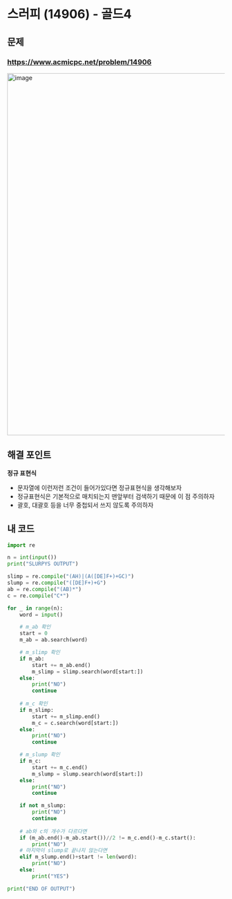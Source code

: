 # 스러피 (14906) - 골드4

## 문제 
### https://www.acmicpc.net/problem/14906
<img width="839" alt="image" src="https://user-images.githubusercontent.com/72330884/192271563-0310da9c-2ffc-47fc-804f-c5f91c35e6f5.png">

## 해결 포인트
**정규 표현식**
- 문자열에 이런저런 조건이 들어가있다면 정규표현식을 생각해보자
- 정규표현식은 기본적으로 매치되는지 맨앞부터 검색하기 때문에 이 점 주의하자
- 괄호, 대괄호 등을 너무 중첩되서 쓰지 않도록 주의하자

## 내 코드
```python
import re

n = int(input())
print("SLURPYS OUTPUT")

slimp = re.compile("(AH)|(A([DE]F+)+GC)")
slump = re.compile("([DE]F+)+G")
ab = re.compile("(AB)*")
c = re.compile("C*")

for _ in range(n):
    word = input()

    # m_ab 확인
    start = 0
    m_ab = ab.search(word)

    # m_slimp 확인
    if m_ab:
        start += m_ab.end()
        m_slimp = slimp.search(word[start:])
    else:
        print("NO")
        continue
    
    # m_c 확인
    if m_slimp:
        start += m_slimp.end()
        m_c = c.search(word[start:])
    else:
        print("NO")
        continue

    # m_slump 확인
    if m_c:
        start += m_c.end()
        m_slump = slump.search(word[start:])
    else:
        print("NO")
        continue

    if not m_slump:
        print("NO")
        continue
    
    # ab와 c의 개수가 다르다면
    if (m_ab.end()-m_ab.start())//2 != m_c.end()-m_c.start():
        print("NO")
    # 마지막이 slump로 끝나지 않는다면
    elif m_slump.end()+start != len(word):
        print("NO")
    else:
        print("YES")

print("END OF OUTPUT")
```
